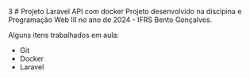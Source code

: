 3 # Projeto Laravel API com docker
Projeto desenvolvido na discipina e Programação Web III no ano de 2024 - IFRS Bento Gonçalves.

Alguns itens trabalhados em aula:
* Git
* Docker 
* Laravel
